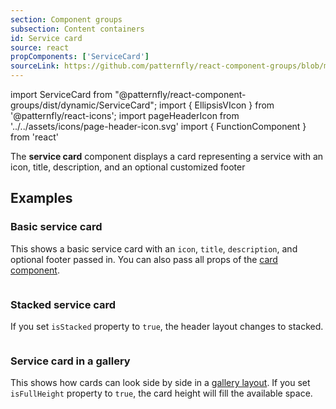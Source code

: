 ```yaml
---
section: Component groups
subsection: Content containers
id: Service card
source: react
propComponents: ['ServiceCard']
sourceLink: https://github.com/patternfly/react-component-groups/blob/main/packages/module/patternfly-docs/content/extensions/component-groups/examples/ServiceCard/ServiceCard.md
---
```


import ServiceCard from "@patternfly/react-component-groups/dist/dynamic/ServiceCard";
import { EllipsisVIcon } from '@patternfly/react-icons';
import pageHeaderIcon from '../../assets/icons/page-header-icon.svg'
import { FunctionComponent } from 'react'

The **service card** component displays a card representing a service with an icon, title, description, and an optional customized footer

## Examples

### Basic service card

This shows a basic service card with an `icon`, `title`, `description`, and optional footer passed in. You can also pass all props of the [card component](/components/card).

```js file="./ServiceCardExample.tsx"

```

### Stacked service card

If you set `isStacked` property to `true`, the header layout changes to stacked.

```js file="./ServiceCardStackedExample.tsx"

```

### Service card in a gallery

This shows how cards can look side by side in a [gallery layout](/layouts/gallery). If you set `isFullHeight` property to `true`, the card height will fill the available space.

```js file="./ServiceCardGalleryExample.tsx"

```
